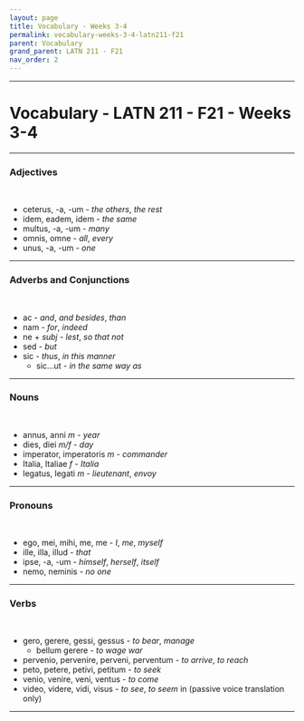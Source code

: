 ```yaml
---
layout: page
title: Vocabulary - Weeks 3-4
permalink: vocabulary-weeks-3-4-latn211-f21
parent: Vocabulary
grand_parent: LATN 211 - F21
nav_order: 2
---
```

***

# Vocabulary - LATN 211 - F21 - Weeks 3-4

***
### Adjectives
&nbsp;
- ceterus, -a, -um - *the others*, *the rest*
- idem, eadem, idem - *the same*
- multus, -a, -um - *many*
- omnis, omne - *all*, *every*
- unus, -a, -um - *one*

***
### Adverbs and Conjunctions
&nbsp;
- ac - *and*, *and besides*, *than*
- nam - *for*, *indeed*
- ne + *subj* - *lest*, *so that not*
- sed - *but*
- sic - *thus*, *in this manner*
  - sic...ut - *in the same way as*

***
### Nouns
&nbsp;
- annus, anni *m* - *year*
- dies, diei *m/f* - *day*
- imperator, imperatoris *m* - *commander*
- Italia, Italiae *f* - *Italia*
- legatus, legati *m* - *lieutenant*, *envoy*

***
### Pronouns
&nbsp;
- ego, mei, mihi, me, me - *I*, *me*, *myself*
- ille, illa, illud - *that*
- ipse, -a, -um - *himself*, *herself*, *itself*
- nemo, neminis - *no one*

***
### Verbs
&nbsp;
- gero, gerere, gessi, gessus - *to bear*, *manage*
  - bellum gerere - *to wage war*
- pervenio, pervenire, perveni, perventum - *to arrive*, *to reach*
- peto, petere, petivi, petitum - *to seek*
- venio, venire, veni, ventus - *to come*
- video, videre, vidi, visus - *to see*, *to seem* in (passive voice translation only)

***
